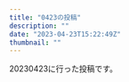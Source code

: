 ```yaml
---
title: "0423の投稿"
description: ""
date: "2023-04-23T15:22:49Z"
thumbnail: ""
---
```

20230423に行った投稿です。
<!--more-->
